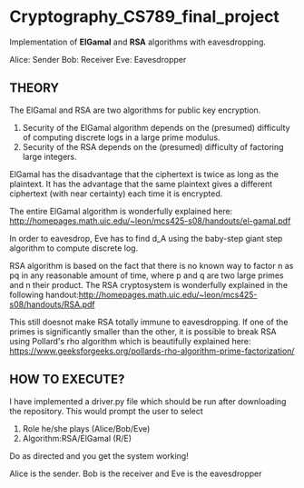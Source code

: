 # Cryptography_CS789_final_project
Implementation of **ElGamal** and **RSA** algorithms with eavesdropping.

Alice: Sender
Bob: Receiver
Eve: Eavesdropper


## THEORY

The ElGamal and  RSA are two algorithms for public key encryption.

1) Security of the ElGamal algorithm depends on the (presumed) difficulty of computing discrete logs in a
large prime modulus.
2) Security of the RSA depends on the (presumed) difficulty of factoring large integers.


ElGamal has the disadvantage that the ciphertext is twice as
long as the plaintext. It has the advantage that the same plaintext gives a different
ciphertext (with near certainty) each time it is encrypted.   

The entire ElGamal algorithm  is wonderfully explained here:
http://homepages.math.uic.edu/~leon/mcs425-s08/handouts/el-gamal.pdf

In order to eavesdrop, Eve has to find d_A using the baby-step giant step algorithm to compute discrete log.

RSA algorithm is based on the fact that there is no known way to factor n as pq in
any reasonable amount of time, where p and q are two large primes and n their product. The RSA cryptosystem is wonderfully explained in the following handout:http://homepages.math.uic.edu/~leon/mcs425-s08/handouts/RSA.pdf

This still doesnot make RSA totally immune to eavesdropping. If one of the primes is significantly smaller than the other, it is possible to break RSA using Pollard's rho algorithm which is beautifully explained here: https://www.geeksforgeeks.org/pollards-rho-algorithm-prime-factorization/

##  HOW TO EXECUTE?

I have implemented a driver.py file which should be run after downloading the repository.
This would prompt the user to select 
1. Role he/she plays (Alice/Bob/Eve)
2. Algorithm:RSA/ElGamal (R/E)

Do as directed and you get the system working!

Alice is the sender. Bob is the receiver and Eve is the eavesdropper


